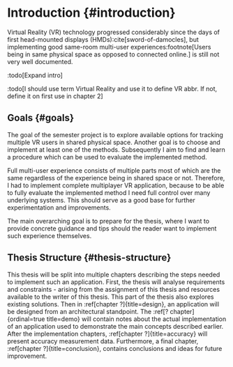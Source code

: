 # Introduction {#introduction}

Virtual Reality (VR) technology progressed considerably since the days of first head-mounted displays (HMDs):cite[sword-of-damocles], but implementing good same-room multi-user experiences:footnote[Users being in same physical space as opposed to connected online.] is still not very well documented.

:todo[Expand intro]

:todo[I should use term Virtual Reality and use it to define VR abbr. If not, define it on first use in chapter 2]

## Goals {#goals}

The goal of the semester project is to explore available options for tracking multiple VR users in shared physical space. Another goal is to choose and implement at least one of the methods. Subsequently I aim to find and learn a procedure which can be used to evaluate the implemented method.

Full multi-user experience consists of multiple parts most of which are the same regardless of the experience being in shared space or not. Therefore, I had to implement complete multiplayer VR application, because to be able to fully evaluate the implemented method I need full control over many underlying systems. This should serve as a good base for further experimentation and improvements.

The main overarching goal is to prepare for the thesis, where I want to provide concrete guidance and tips should the reader want to implement such experience themselves.

## Thesis Structure {#thesis-structure}

This thesis will be split into multiple chapters describing the steps needed to implement such an application. First, the thesis will analyse requirements and constraints - arising from the assignment of this thesis and resources available to the writer of this thesis. This part of the thesis also explores existing solutions. Then in :ref[chapter&nbsp;?]{title=design}, an application will be designed from an architectural standpoint. The :ref[? chapter]{ordinal=true title=demo} will contain notes about the actual implementation of an application used to demonstrate the main concepts described earlier. After the implementation chapters, :ref[chapter&nbsp;?]{title=accuracy} will present accuracy measurement data. Furthermore, a final chapter, :ref[chapter&nbsp;?]{title=conclusion}, contains conclusions and ideas for future improvement.
